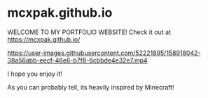 # mcxpak.github.io
WELCOME TO MY PORTFOLIO WEBSITE! Check it out at https://mcxpak.github.io/

https://user-images.githubusercontent.com/52221895/158918042-38a56abb-eecf-46e6-b7f8-6cbbde4e32e7.mp4

I hope you enjoy it!

As you can probably tell, its heavily inspired by Minecraft!


